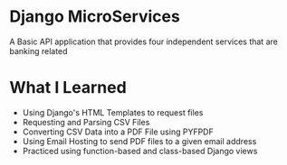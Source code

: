 # Django MicroServices
A Basic API application that provides four independent services that are banking related

# What I Learned
- Using Django's HTML Templates to request files
- Requesting and Parsing CSV Files
- Converting CSV Data into a PDF File using PYFPDF
- Using Email Hosting to send PDF files to a given email address
- Practiced using function-based and class-based Django views
